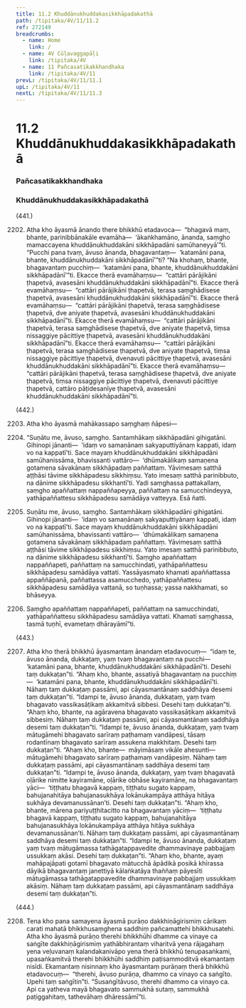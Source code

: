 ```yaml
---
title: 11.2 Khuddānukhuddakasikkhāpadakathā
path: /tipitaka/4V/11/11.2
ref: 272149
breadcrumbs:
  - name: Home
    link: /
  - name: 4V Cūḷavaggapāḷi
    link: /tipitaka/4V
  - name: 11 Pañcasatikakkhandhaka
    link: /tipitaka/4V/11
prevL: /tipitaka/4V/11/11.1
upL: /tipitaka/4V/11
nextL: /tipitaka/4V/11/11.3
---
```


# 11.2 Khuddānukhuddakasikkhāpadakathā

### Pañcasatikakkhandhaka

### Khuddānukhuddakasikkhāpadakathā

(441.)

2202. Atha kho āyasmā ānando there bhikkhū etadavoca—  “bhagavā maṃ, bhante, parinibbānakāle evamāha—  ‘ākaṅkhamāno, ānanda, saṃgho mamaccayena khuddānukhuddakāni sikkhāpadāni samūhaneyyā’”ti. “Pucchi pana tvaṃ, āvuso ānanda, bhagavantaṃ—  ‘katamāni pana, bhante, khuddānukhuddakāni sikkhāpadānī’”ti? “Na khohaṃ, bhante, bhagavantaṃ pucchiṃ—  ‘katamāni pana, bhante, khuddānukhuddakāni sikkhāpadānī’”ti. Ekacce therā evamāhaṃsu—  “cattāri pārājikāni ṭhapetvā, avasesāni khuddānukhuddakāni sikkhāpadānī”ti. Ekacce therā evamāhaṃsu—  “cattāri pārājikāni ṭhapetvā, terasa saṃghādisese ṭhapetvā, avasesāni khuddānukhuddakāni sikkhāpadānī”ti. Ekacce therā evamāhaṃsu—  “cattāri pārājikāni ṭhapetvā, terasa saṃghādisese ṭhapetvā, dve aniyate ṭhapetvā, avasesāni khuddānukhuddakāni sikkhāpadānī”ti. Ekacce therā evamāhaṃsu—  “cattāri pārājikāni ṭhapetvā, terasa saṃghādisese ṭhapetvā, dve aniyate ṭhapetvā, tiṃsa nissaggiye pācittiye ṭhapetvā, avasesāni khuddānukhuddakāni sikkhāpadānī”ti. Ekacce therā evamāhaṃsu—  “cattāri pārājikāni ṭhapetvā, terasa saṃghādisese ṭhapetvā, dve aniyate ṭhapetvā, tiṃsa nissaggiye pācittiye ṭhapetvā, dvenavuti pācittiye ṭhapetvā, avasesāni khuddānukhuddakāni sikkhāpadānī”ti. Ekacce therā evamāhaṃsu—  “cattāri pārājikāni ṭhapetvā, terasa saṃghādisese ṭhapetvā, dve aniyate ṭhapetvā, tiṃsa nissaggiye pācittiye ṭhapetvā, dvenavuti pācittiye ṭhapetvā, cattāro pāṭidesanīye ṭhapetvā, avasesāni khuddānukhuddakāni sikkhāpadānī”ti.

(442.)

2203. Atha kho āyasmā mahākassapo saṃghaṃ ñāpesi—

2204. “Suṇātu me, āvuso, saṃgho. Santamhākaṃ sikkhāpadāni gihigatāni. Gihinopi jānanti—  ‘idaṃ vo samaṇānaṃ sakyaputtiyānaṃ kappati, idaṃ vo na kappatī’ti. Sace mayaṃ khuddānukhuddakāni sikkhāpadāni samūhanissāma, bhavissanti vattāro—  ‘dhūmakālikaṃ samaṇena gotamena sāvakānaṃ sikkhāpadaṃ paññattaṃ. Yāvimesaṃ satthā aṭṭhāsi tāvime sikkhāpadesu sikkhiṃsu. Yato imesaṃ satthā parinibbuto, na dānime sikkhāpadesu sikkhantī’ti. Yadi saṃghassa pattakallaṃ, saṃgho apaññattaṃ nappaññapeyya, paññattaṃ na samucchindeyya, yathāpaññattesu sikkhāpadesu samādāya vatteyya. Esā ñatti.

2205. Suṇātu me, āvuso, saṃgho. Santamhākaṃ sikkhāpadāni gihigatāni. Gihinopi jānanti—  ‘idaṃ vo samaṇānaṃ sakyaputtiyānaṃ kappati, idaṃ vo na kappatī’ti. Sace mayaṃ khuddānukhuddakāni sikkhāpadāni samūhanissāma, bhavissanti vattāro—  ‘dhūmakālikaṃ samaṇena gotamena sāvakānaṃ sikkhāpadaṃ paññattaṃ. Yāvimesaṃ satthā aṭṭhāsi tāvime sikkhāpadesu sikkhiṃsu. Yato imesaṃ satthā parinibbuto, na dānime sikkhāpadesu sikkhantī’ti. Saṃgho apaññattaṃ nappaññapeti, paññattaṃ na samucchindati, yathāpaññattesu sikkhāpadesu samādāya vattati. Yassāyasmato khamati apaññattassa appaññāpanā, paññattassa asamucchedo, yathāpaññattesu sikkhāpadesu samādāya vattanā, so tuṇhassa; yassa nakkhamati, so bhāseyya.

2206. Saṃgho apaññattaṃ nappaññapeti, paññattaṃ na samucchindati, yathāpaññattesu sikkhāpadesu samādāya vattati. Khamati saṃghassa, tasmā tuṇhī, evametaṃ dhārayāmī”ti.

(443.)

2207. Atha kho therā bhikkhū āyasmantaṃ ānandaṃ etadavocuṃ—  “idaṃ te, āvuso ānanda, dukkaṭaṃ, yaṃ tvaṃ bhagavantaṃ na pucchi—  ‘katamāni pana, bhante, khuddānukhuddakāni sikkhāpadānī’ti. Desehi taṃ dukkaṭan”ti. “Ahaṃ kho, bhante, assatiyā bhagavantaṃ na pucchiṃ—  ‘katamāni pana, bhante, khuddānukhuddakāni sikkhāpadānī’ti. Nāhaṃ taṃ dukkaṭaṃ passāmi, api cāyasmantānaṃ saddhāya desemi taṃ dukkaṭan”ti. “Idampi te, āvuso ānanda, dukkaṭaṃ, yaṃ tvaṃ bhagavato vassikasāṭikaṃ akkamitvā sibbesi. Desehi taṃ dukkaṭan”ti. “Ahaṃ kho, bhante, na agāravena bhagavato vassikasāṭikaṃ akkamitvā sibbesiṃ. Nāhaṃ taṃ dukkaṭaṃ passāmi, api cāyasmantānaṃ saddhāya desemi taṃ dukkaṭan”ti. “Idampi te, āvuso ānanda, dukkaṭaṃ, yaṃ tvaṃ mātugāmehi bhagavato sarīraṃ paṭhamaṃ vandāpesi, tāsaṃ rodantīnaṃ bhagavato sarīraṃ assukena makkhitaṃ. Desehi taṃ dukkaṭan”ti. “Ahaṃ kho, bhante—  māyimāsaṃ vikāle ahesunti—  mātugāmehi bhagavato sarīraṃ paṭhamaṃ vandāpesiṃ. Nāhaṃ taṃ dukkaṭaṃ passāmi, api cāyasmantānaṃ saddhāya desemi taṃ dukkaṭan”ti. “Idampi te, āvuso ānanda, dukkaṭaṃ, yaṃ tvaṃ bhagavatā oḷārike nimitte kayiramāne, oḷārike obhāse kayiramāne, na bhagavantaṃ yāci—  ‘tiṭṭhatu bhagavā kappaṃ, tiṭṭhatu sugato kappaṃ, bahujanahitāya bahujanasukhāya lokānukampāya atthāya hitāya sukhāya devamanussānan’ti. Desehi taṃ dukkaṭan”ti. “Ahaṃ kho, bhante, mārena pariyuṭṭhitacitto na bhagavantaṃ yāciṃ—  ‘tiṭṭhatu bhagavā kappaṃ, tiṭṭhatu sugato kappaṃ, bahujanahitāya bahujanasukhāya lokānukampāya atthāya hitāya sukhāya devamanussānan’ti. Nāhaṃ taṃ dukkaṭaṃ passāmi, api cāyasmantānaṃ saddhāya desemi taṃ dukkaṭan”ti. “Idampi te, āvuso ānanda, dukkaṭaṃ yaṃ tvaṃ mātugāmassa tathāgatappavedite dhammavinaye pabbajjaṃ ussukkaṃ akāsi. Desehi taṃ dukkaṭan”ti. “Ahaṃ kho, bhante, ayaṃ mahāpajāpati gotamī bhagavato mātucchā āpādikā posikā khīrassa dāyikā bhagavantaṃ janettiyā kālaṅkatāya thaññaṃ pāyesīti mātugāmassa tathāgatappavedite dhammavinaye pabbajjaṃ ussukkaṃ akāsiṃ. Nāhaṃ taṃ dukkaṭaṃ passāmi, api cāyasmantānaṃ saddhāya desemi taṃ dukkaṭan”ti.

(444.)

2208. Tena kho pana samayena āyasmā purāṇo dakkhiṇāgirismiṃ cārikaṃ carati mahatā bhikkhusaṃghena saddhiṃ pañcamattehi bhikkhusatehi. Atha kho āyasmā purāṇo therehi bhikkhūhi dhamme ca vinaye ca saṅgīte dakkhiṇāgirismiṃ yathābhirantaṃ viharitvā yena rājagahaṃ yena veḷuvanaṃ kalandakanivāpo yena therā bhikkhū tenupasaṅkami, upasaṅkamitvā therehi bhikkhūhi saddhiṃ paṭisammoditvā ekamantaṃ nisīdi. Ekamantaṃ nisinnaṃ kho āyasmantaṃ purāṇaṃ therā bhikkhū etadavocuṃ—  “therehi, āvuso purāṇa, dhammo ca vinayo ca saṅgīto. Upehi taṃ saṅgītin”ti. “Susaṅgītāvuso, therehi dhammo ca vinayo ca. Api ca yatheva mayā bhagavato sammukhā sutaṃ, sammukhā paṭiggahitaṃ, tathevāhaṃ dhāressāmī”ti.


